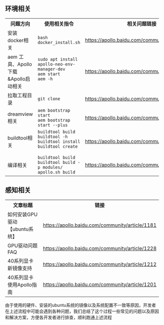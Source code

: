 ## 环境相关

<table>
  <tr>
    <th>问题方向</th>
    <th>使用相关指令</th>
    <th>相关问题链接</th>
  </tr>
  <tr>
    <td>安装docker相关</td>
    <td rowspan="2">
      <code>bash docker_install.sh</code>
    </td>
    <td rowspan="2">
      <a href="https://apollo.baidu.com/community/article/1156">https://apollo.baidu.com/community/article/1156</a>
    </td>
  </tr>
  <tr></tr>
  <tr>
    <td>aem 工具、Apollo下载&Apollo启动相关</td>
    <td rowspan="2">
      <code>sudo apt install apollo-neo-env-manager-dev</code><br><code>aem start</code><br><code>aem -h<code>
    </td>
    <td rowspan="2">
      <a href="https://apollo.baidu.com/community/article/1157">https://apollo.baidu.com/community/article/1157</a>
    </td>
  </tr>
  <tr></tr>
  <tr>
    <td>拉取工程目录</td>
    <td>
      <code>git clone</code>
    </td>
    <td>
      <a href="https://apollo.baidu.com/community/article/1158">https://apollo.baidu.com/community/article/1158</a>
    </td>
  </tr>
  <tr>
    <td>dreamview相关</td>
    <td rowspan="2">
      <code>aem bootstrap start</code><br><code>aem bootstrap start --plus</code>
    </td>
    <td rowspan="2">
      <a href="https://apollo.baidu.com/community/article/1159">https://apollo.baidu.com/community/article/1159</a>
    </td>
  </tr>
  <tr></tr>
  <tr>

  <tr>
    <td>buildtool相关</td>
    <td rowspan="2">
      <code>buildtool build</code><br><code>buildtool -h</code><br><code>buildtool install</code><br><code>buildtool create<code>
    </td>
    <td rowspan="2">
      <a href="https://apollo.baidu.com/community/article/1227">https://apollo.baidu.com/community/article/1227</a>
    </td>
  </tr>
  <tr></tr>
      <td>编译相关</td>
    <td rowspan="2">
      <code>buildtool build</code><br><code>buildtool build -p modules/</code><br><code>apollo.sh build</code>
    </td>
    <td rowspan="2">
      <a href="https://apollo.baidu.com/community/article/1160">https://apollo.baidu.com/community/article/1160</a>
    </td>
  </tr>
  <tr></tr>
</table>

## 感知相关

<table>
  <tr>
    <th>文章标题</th>
    <th>链接</th>
  </tr>
  <tr>
    <td>如何安装GPU驱动【ubuntu系统】</td>
    <td><a href="https://apollo.baidu.com/community/article/1181">https://apollo.baidu.com/community/article/1181</a></td>
  </tr>
  <tr>
    <td>GPU驱动问题FAQ</td>
    <td><a href="https://apollo.baidu.com/community/article/1228">https://apollo.baidu.com/community/article/1228</a></td>
  </tr>
  <tr>
    <td>40系列显卡新镜像支持</td>
    <td><a href="https://apollo.baidu.com/community/article/1212">https://apollo.baidu.com/community/article/1212</a></td>
  </tr>
  <tr>
    <td>40系列显卡使用Apollo指南</td>
    <td><a href="https://apollo.baidu.com/community/article/1201">https://apollo.baidu.com/community/article/1201</a></td>
  </tr>
</table>

由于使用的硬件、安装的ubuntu系统的镜像以及系统配置不一致等原因，开发者在上述流程中可能会遇到各种问题，我们总结了这个过程一些常见的问题以及原因和解决方案，方便各开发者进行排查，顺利跑通上述流程
